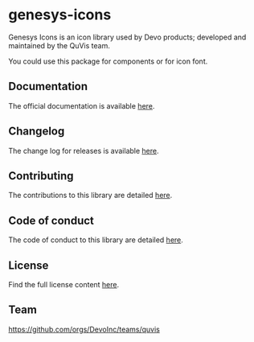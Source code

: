 # genesys-icons

Genesys Icons is an icon library used by Devo products; developed and maintained by
the QuVis team.

You could use this package for components or for icon font.

## Documentation

The official documentation is available [here](TODO).

## Changelog

The change log for releases is available [here](CHANGELOG.md).

## Contributing

The contributions to this library are detailed [here](CONTRIBUITING.md).

## Code of conduct

The code of conduct to this library are detailed [here](CODE_OF_CONDUCT.md).

## License

Find the full license content [here](LICENSE.md).

## Team

https://github.com/orgs/DevoInc/teams/quvis
